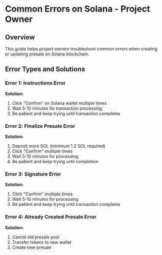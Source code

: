 # Common Errors on Solana - Project Owner

## Overview
This guide helps project owners troubleshoot common errors when creating or updating presale on Solana blockchain.

## Error Types and Solutions

### Error 1: Instructions Error
**Solution:**
1. Click "Confirm" on Solana wallet multiple times
2. Wait 5-10 minutes for transaction processing
3. Be patient and keep trying until transaction completes

### Error 2: Finalize Presale Error
**Solution:**
1. Deposit more SOL (minimum 1.2 SOL required)
2. Click "Confirm" multiple times
3. Wait 5-10 minutes for processing
4. Be patient and keep trying until completion

### Error 3: Signature Error
**Solution:**
1. Click "Confirm" multiple times
2. Wait 5-10 minutes for processing
3. Be patient and keep trying until transaction completes

### Error 4: Already Created Presale Error
**Solution:**
1. Cancel old presale pool
2. Transfer tokens to new wallet
3. Create new presale

